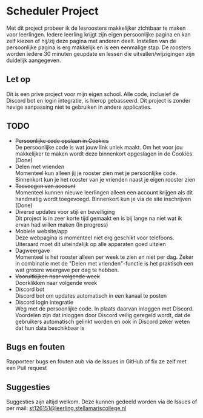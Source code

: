 # Scheduler Project

Met dit project probeer ik de lesroosters makkelijker zichtbaar te maken voor leerlingen. Iedere leerling krijgt zijn eigen persoonlijke pagina en kan zelf kiezen of hij/zij deze pagina met anderen deelt. Instellen van de persoonlijke pagina is erg makkelijk en is een eenmalige stap. De roosters worden iedere 30 minuten geupdate en lessen die uitvallen/wijzigingen zijn duidelijk aangegeven.

## Let op
Dit is een prive project voor mijn eigen school. Alle code, inclusief de Discord bot en login integratie, is hierop gebasseerd. Dit project is zonder hevige aanpassing niet te gebruiken in andere applicaties.

## TODO
- ~~Persoonlijke code opslaan in Cookies~~  
De persoonlijke code is wat jouw link uniek maakt. Om het voor jou makkelijker te maken wordt deze binnenkort opgeslagen in de Cookies. (Done)
- Delen met vrienden  
Momenteel kun alleen jij je rooster zien met je persoonlijke code. Binnenkort kun je het rooster van je vrienden naast je eigen rooster zien
- ~~Toevoegen van account~~  
Momenteel kunnen nieuwe leerlingen alleen een account krijgen als dit handmatig wordt toegevoegd. Binnenkort kun je via de site inschrijven (Done)
- Diverse updates voor stijl en beveiliging  
Dit project is in zeer korte tijd gemaakt en is bij lange na niet wat ik ervan had willen maken (In progress)
- Mobiele website/app  
Deze webpagina is momenteel niet erg geschikt voor telefoons. Uiteraard moet dit uiteindelijk op alle apparaten goed uitzien
- Dagweergave  
Momenteel is het rooster alleen per week te zien en niet per dag. Zeker in combinatie met de "Delen met vrienden"-functie is het praktisch een wat grotere weergave per dag te hebben.
- ~~Vooruitkijken naar volgende week~~  
Doorklikken naar volgende week
- Discord bot  
Discord bot om updates automatisch in een kanaal te posten
- Discord login integratie  
Weg met de persoonlijke code. In plaats daarvan inloggen met Discord. Voordelen zijn dat inloggen door Discord veilig geregeld wordt, dat de gebruikers automatisch gelinkt worden en ook in Discord zeker weten dat hun data beschikbaar is

## Bugs en fouten
Rapporteer bugs en fouten aub via de Issues in GitHub of fix ze zelf met een Pull request

## Suggesties
Suggesties zijn altijd welkom. Deze kunnen gedeeld worden via de Issues of per mail: st126151@leerling.stellamariscollege.nl
